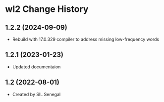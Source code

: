 wl2 Change History
====================

1.2.2 (2024-09-09)
----------------
* Rebuild with 17.0.329 compiler to address missing low-frequency words

1.2.1 (2023-01-23)
----------------
* Updated documentaion

1.2 (2022-08-01)
----------------
* Created by SIL Senegal
